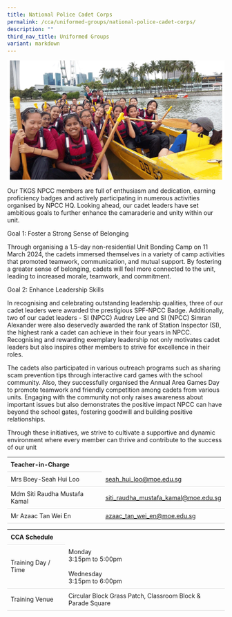 ```yaml
---
title: National Police Cadet Corps
permalink: /cca/uniformed-groups/national-police-cadet-corps/
description: ""
third_nav_title: Uniformed Groups
variant: markdown
---
```

<style>
table {
  border-collapse: collapse;
  width: 100%;
}

th, td {
  padding: 8px;
  text-align: left;
  border-bottom: 1px solid #ddd;
}

tr:hover {background-color: #F5F5DC;}
</style>

<img src="/images/CCA/NPCC/npcclub.gif">

<p>Our TKGS NPCC members are full of enthusiasm and dedication, earning proficiency badges and actively participating in numerous activities organised by NPCC HQ. Looking ahead, our cadet leaders have set ambitious goals to further enhance the camaraderie and unity within our unit.</p>

<p>Goal 1: Foster a Strong Sense of Belonging </p>

<p>Through organising a 1.5-day non-residential Unit Bonding Camp on 11 March 2024, the cadets immersed themselves in a variety of camp activities that promoted teamwork, communication, and mutual support. By fostering a greater sense of belonging, cadets will feel more connected to the unit, leading to increased morale, teamwork, and commitment.</p>

<p>Goal 2: Enhance Leadership Skills</p>

<p>In recognising and celebrating outstanding leadership qualities, three of our cadet leaders were awarded the prestigious SPF-NPCC Badge. Additionally, two of our cadet leaders - SI (NPCC) Audrey Lee and SI (NPCC) Simran Alexander were also deservedly awarded the rank of Station Inspector (SI), the highest rank a cadet can achieve in their four years in NPCC. Recognising and rewarding exemplary leadership not only motivates cadet leaders but also inspires other members to strive for excellence in their roles.</p>

<p>The cadets also participated in various outreach programs such as sharing scam prevention tips through interactive card games with the school community. Also, they successfully organised the Annual Area Games Day to promote teamwork and friendly competition among cadets from various units. Engaging with the community not only raises awareness about important issues but also demonstrates the positive impact NPCC can have beyond the school gates, fostering goodwill and building positive relationships.</p>

<p>Through these initiatives, we strive to cultivate a supportive and dynamic environment where every member can thrive and contribute to the success of our unit</p>

<table>
	<tbody>
		<tr>
			<th colspan="1">Teacher-in-Charge</th>
</tr>
		<tr><td rowspan="1">Mrs Boey-Seah Hui Loo</td>
 <td><a target="" href="mailto:seah_hui_loo@moe.edu.sg">seah_hui_loo@moe.edu.sg</a></td>
	 	</tr>
<tr>
	<td rowspan="1">Mdm Siti Raudha Mustafa Kamal</td>
 <td><a target="" href="mailto:siti_raudha_mustafa_kamal@moe.edu.sg">siti_raudha_mustafa_kamal@moe.edu.sg</a></td>
	 	</tr>
<tr>
	<td rowspan="1">Mr Azaac Tan Wei En</td>
 <td><a target="" href="mailto:azaac_tan_wei_en@moe.edu.sg">azaac_tan_wei_en@moe.edu.sg</a></td>
	</tr>
	</tbody>
	</table>
<table>
	<tbody>
		<tr>
			<th colspan="1">CCA Schedule</th>
</tr>
		<tr>
	<td rowspan="1"> Training Day / Time</td>
<td>Monday<br>
	3:15pm to 5:00pm<br>
	<br>
	Wednesday<br>
	3:15pm to 6:00pm
		</td>
	 	</tr>
<tr>
	<td rowspan="1">Training Venue</td>
 <td rowspan="1">Circular Block Grass Patch, Classroom Block &amp; Parade Square</td>
	</tr>
</tbody>
</table>